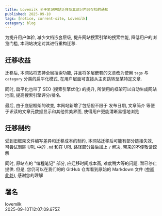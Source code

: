```yaml
---
title: Lovemilk 关于笔记网站迁移及其部分内容存档的通知
published: 2025-09-10
tags: [notice, current-site, Lovemilk]
category: blog
---
```


为提升用户体验, 减少文档嵌套层级, 提升网站搜索引擎的搜索性能, 降低用户的浏览门槛, 本网站决定对其进行重构迁移.

## 迁移收益
迁移后, 本网站将支持全局搜索功能, 并且将多层嵌套的文章改为使用 `tags` 与 `category` 分类的扁平化模式, 在用户层面可直接从主页跳转至某特定文章.  

同时, 扁平化也带了 SEO (搜索引擎优化) 的提升, 所使用的框架可以自动生成网站地图, 提高搜索引擎评分/排名.  

最后, 由于底层框架的改变, 本网站新增了包括但不限于 发布日期, 文章简介 等便于识读的文章元数据显示和其他优美界面, 使得用户更能清晰易懂地浏览

## 迁移制约
受到旧框架文件编写差异和迁移成本的制约, 本网站迁移后可能有部分链接失效, 可尝试删除 URL 中的 `.md` 和在 URL 路径部分最后加上 `/` 解决, 带来的不便敬请谅解  

同时, 原站点的 "编程笔记" 部分, 应迁移时间成本高, 难度稍大等的问题, 暂已停止提供. 但是, 您仍可以在我们的的 GitHub 仓库看到原始的 Markdown 文件 ([参阅此处](https://aka.lovemilk.top/github/notes/tree/main/archive/programming)), 感谢您的理解

## 署名
lovemilk  
2025-09-10T12:07:09.675Z
